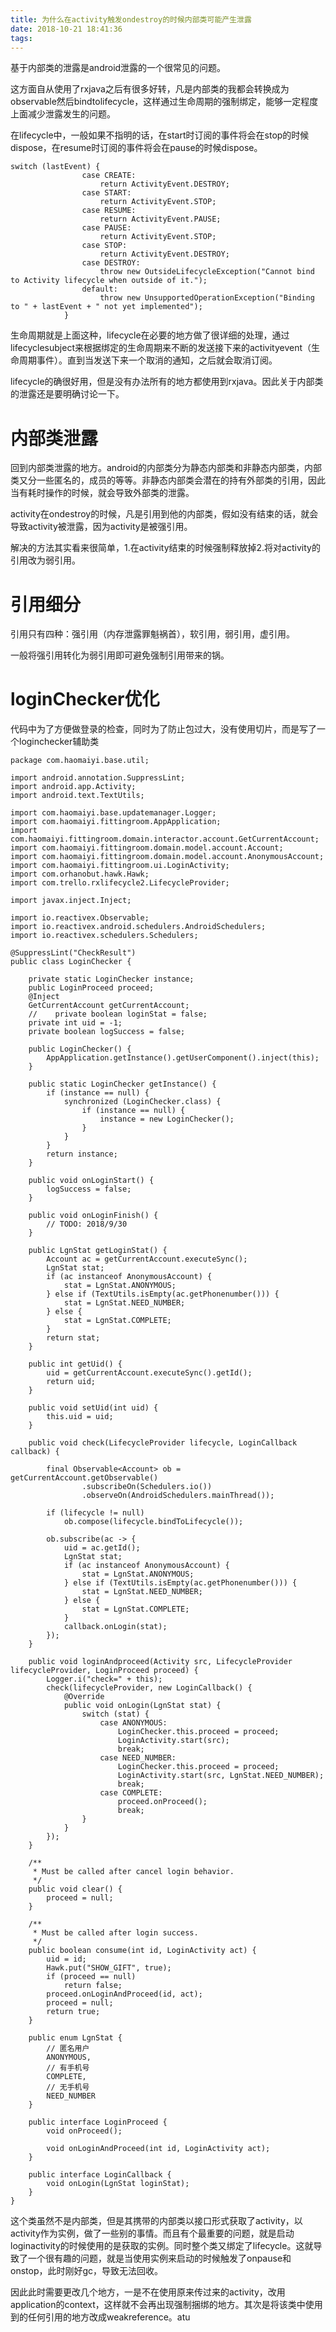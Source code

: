 ```yaml
---
title: 为什么在activity触发ondestroy的时候内部类可能产生泄露
date: 2018-10-21 18:41:36
tags:
---
```

基于内部类的泄露是android泄露的一个很常见的问题。

这方面自从使用了rxjava之后有很多好转，凡是内部类的我都会转换成为observable然后bindtolifecycle，这样通过生命周期的强制绑定，能够一定程度上面减少泄露发生的问题。

在lifecycle中，一般如果不指明的话，在start时订阅的事件将会在stop的时候dispose，在resume时订阅的事件将会在pause的时候dispose。

```
switch (lastEvent) {
                case CREATE:
                    return ActivityEvent.DESTROY;
                case START:
                    return ActivityEvent.STOP;
                case RESUME:
                    return ActivityEvent.PAUSE;
                case PAUSE:
                    return ActivityEvent.STOP;
                case STOP:
                    return ActivityEvent.DESTROY;
                case DESTROY:
                    throw new OutsideLifecycleException("Cannot bind to Activity lifecycle when outside of it.");
                default:
                    throw new UnsupportedOperationException("Binding to " + lastEvent + " not yet implemented");
            }
```

生命周期就是上面这种，lifecycle在必要的地方做了很详细的处理，通过lifecyclesubject来根据绑定的生命周期来不断的发送接下来的activityevent（生命周期事件）。直到当发送下来一个取消的通知，之后就会取消订阅。

lifecycle的确很好用，但是没有办法所有的地方都使用到rxjava。因此关于内部类的泄露还是要明确讨论一下。


# 内部类泄露


回到内部类泄露的地方。android的内部类分为静态内部类和非静态内部类，内部类又分一些匿名的，成员的等等。非静态内部类会潜在的持有外部类的引用，因此当有耗时操作的时候，就会导致外部类的泄露。

activity在ondestroy的时候，凡是引用到他的内部类，假如没有结束的话，就会导致activity被泄露，因为activity是被强引用。

解决的方法其实看来很简单，1.在activity结束的时候强制释放掉2.将对activity的引用改为弱引用。

# 引用细分

引用只有四种：强引用（内存泄露罪魁祸首），软引用，弱引用，虚引用。

一般将强引用转化为弱引用即可避免强制引用带来的锅。


# loginChecker优化

代码中为了方便做登录的检查，同时为了防止包过大，没有使用切片，而是写了一个loginchecker辅助类

```
package com.haomaiyi.base.util;

import android.annotation.SuppressLint;
import android.app.Activity;
import android.text.TextUtils;

import com.haomaiyi.base.updatemanager.Logger;
import com.haomaiyi.fittingroom.AppApplication;
import com.haomaiyi.fittingroom.domain.interactor.account.GetCurrentAccount;
import com.haomaiyi.fittingroom.domain.model.account.Account;
import com.haomaiyi.fittingroom.domain.model.account.AnonymousAccount;
import com.haomaiyi.fittingroom.ui.LoginActivity;
import com.orhanobut.hawk.Hawk;
import com.trello.rxlifecycle2.LifecycleProvider;

import javax.inject.Inject;

import io.reactivex.Observable;
import io.reactivex.android.schedulers.AndroidSchedulers;
import io.reactivex.schedulers.Schedulers;

@SuppressLint("CheckResult")
public class LoginChecker {

    private static LoginChecker instance;
    public LoginProceed proceed;
    @Inject
    GetCurrentAccount getCurrentAccount;
    //    private boolean loginStat = false;
    private int uid = -1;
    private boolean logSuccess = false;

    public LoginChecker() {
        AppApplication.getInstance().getUserComponent().inject(this);
    }

    public static LoginChecker getInstance() {
        if (instance == null) {
            synchronized (LoginChecker.class) {
                if (instance == null) {
                    instance = new LoginChecker();
                }
            }
        }
        return instance;
    }

    public void onLoginStart() {
        logSuccess = false;
    }

    public void onLoginFinish() {
        // TODO: 2018/9/30
    }

    public LgnStat getLoginStat() {
        Account ac = getCurrentAccount.executeSync();
        LgnStat stat;
        if (ac instanceof AnonymousAccount) {
            stat = LgnStat.ANONYMOUS;
        } else if (TextUtils.isEmpty(ac.getPhonenumber())) {
            stat = LgnStat.NEED_NUMBER;
        } else {
            stat = LgnStat.COMPLETE;
        }
        return stat;
    }

    public int getUid() {
        uid = getCurrentAccount.executeSync().getId();
        return uid;
    }

    public void setUid(int uid) {
        this.uid = uid;
    }

    public void check(LifecycleProvider lifecycle, LoginCallback callback) {

        final Observable<Account> ob = getCurrentAccount.getObservable()
                .subscribeOn(Schedulers.io())
                .observeOn(AndroidSchedulers.mainThread());

        if (lifecycle != null)
            ob.compose(lifecycle.bindToLifecycle());

        ob.subscribe(ac -> {
            uid = ac.getId();
            LgnStat stat;
            if (ac instanceof AnonymousAccount) {
                stat = LgnStat.ANONYMOUS;
            } else if (TextUtils.isEmpty(ac.getPhonenumber())) {
                stat = LgnStat.NEED_NUMBER;
            } else {
                stat = LgnStat.COMPLETE;
            }
            callback.onLogin(stat);
        });
    }

    public void loginAndproceed(Activity src, LifecycleProvider lifecycleProvider, LoginProceed proceed) {
        Logger.i("check=" + this);
        check(lifecycleProvider, new LoginCallback() {
            @Override
            public void onLogin(LgnStat stat) {
                switch (stat) {
                    case ANONYMOUS:
                        LoginChecker.this.proceed = proceed;
                        LoginActivity.start(src);
                        break;
                    case NEED_NUMBER:
                        LoginChecker.this.proceed = proceed;
                        LoginActivity.start(src, LgnStat.NEED_NUMBER);
                        break;
                    case COMPLETE:
                        proceed.onProceed();
                        break;
                }
            }
        });
    }

    /**
     * Must be called after cancel login behavior.
     */
    public void clear() {
        proceed = null;
    }

    /**
     * Must be called after login success.
     */
    public boolean consume(int id, LoginActivity act) {
        uid = id;
        Hawk.put("SHOW_GIFT", true);
        if (proceed == null)
            return false;
        proceed.onLoginAndProceed(id, act);
        proceed = null;
        return true;
    }

    public enum LgnStat {
        // 匿名用户
        ANONYMOUS,
        // 有手机号
        COMPLETE,
        // 无手机号
        NEED_NUMBER
    }

    public interface LoginProceed {
        void onProceed();

        void onLoginAndProceed(int id, LoginActivity act);
    }

    public interface LoginCallback {
        void onLogin(LgnStat loginStat);
    }
}
```

这个类虽然不是内部类，但是其携带的内部类以接口形式获取了activity，以activity作为实例，做了一些别的事情。而且有个最重要的问题，就是启动loginactivity的时候使用的是获取的实例。同时整个类又绑定了lifecycle。这就导致了一个很有趣的问题，就是当使用实例来启动的时候触发了onpause和onstop，此时刚好gc，导致无法回收。

因此此时需要更改几个地方，一是不在使用原来传过来的activity，改用application的context，这样就不会再出现强制捆绑的地方。其次是将该类中使用到的任何引用的地方改成weakreference。atu